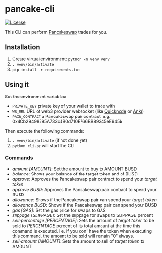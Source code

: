 # pancake-cli

[![License](https://img.shields.io/badge/license-MIT-blue.svg)](/LICENSE)

This CLI can perform [Pancakeswap](https://pancakeswap.finance/) trades for you. 

## Installation
1. Create  virtual environment: `python -m venv venv`
2. `. venv/bin/activate`
3. `pip install -r requirements.txt`

## Using it

Set the environment variables:
* `PRIVATE_KEY` private key of your wallet to trade with
* `WS_URL` URL of web3 provider websocket (like [Quicknode](https://www.quicknode.com) or [Ankr](https://app.ankr.com/))
* `PAIR_CONTRACT` a Pancakeswap pair contract, e.g. 0x4Cb29498595A733c4B0d710E766BB89345eE945b

Then execute the following commands:

1. `. venv/bin/activate` (if not done yet)
2. `python cli.py` will start the CLI


### Commands
* _amount [AMOUNT]_: Set the amount to buy to AMOUNT BUSD
* _balance_: Shows your balance of the target token and of BUSD
* _approve_: Approves the Pancakeswap pair contract to spend your *target token*
* _approve BUSD_: Approves the Pancakeswap pair contract to spend your BUSD
* _allowance_: Shows if the Pancakeswap pair can spend your *target token*
* _allowance BUSD_: Shows if the Pancakeswap pair can spend your BUSD
* _gas [GAS]_: Set the gas price for swaps to GAS
* _slippage [SLIPPAGE]_: Set the slippage for swaps to SLIPPAGE percent
* _sell-percentage [PERCENTAGE]_: Sets the amount of *target token* to be sold to *PERCENTAGE* percent of its total amount at the time this command is executed. I.e. if you don' have the token when executing this command, the amount to be sold will remain "0" always.
* _sell-amount [AMOUNT]_: Sets the amount to sell of *target token* to AMOUNT
